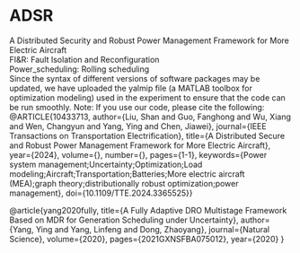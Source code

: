 # ADSR
A Distributed Security and Robust Power Management Framework for More Electric Aircraft  
FI&R: Fault Isolation and Reconfiguration  
Power_scheduling: Rolling scheduling  
Since the syntax of different versions of software packages may be updated, we have uploaded the yalmip file (a MATLAB toolbox for optimization modeling) used in the experiment to ensure that the code can be run smoothly.
Note:
If you use our code, please cite the following:
@ARTICLE{10433713,
  author={Liu, Shan and Guo, Fanghong and Wu, Xiang and Wen, Changyun and Yang, Ying and Chen, Jiawei},
  journal={IEEE Transactions on Transportation Electrification}, 
  title={A Distributed Secure and Robust Power Management Framework for More Electric Aircraft}, 
  year={2024},
  volume={},
  number={},
  pages={1-1},
  keywords={Power system management;Uncertainty;Optimization;Load modeling;Aircraft;Transportation;Batteries;More electric aircraft (MEA);graph theory;distributionally robust optimization;power management},
  doi={10.1109/TTE.2024.3365525}}

@article{yang2020fully,
  title={A Fully Adaptive DRO Multistage Framework Based on MDR for Generation Scheduling under Uncertainty},
  author={Yang, Ying and Yang, Linfeng and Dong, Zhaoyang},
  journal={Natural Science},
  volume={2020},
  pages={2021GXNSFBA075012},
  year={2020}
}
